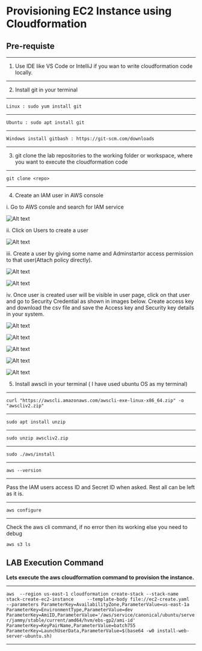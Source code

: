 # Provisioning EC2 Instance using Cloudformation

## Pre-requiste
---
1. Use IDE like VS Code or IntelliJ if you wan to write cloudformation code locally.
---
2. Install git in your terminal

---
`Linux : sudo yum install git`

---
`Ubuntu : sudo apt install git`

---
`Windows install gitbash : https://git-scm.com/downloads`

---
3. git clone the lab repositories to the working folder or workspace, where you want to execute the cloudformation code

---
`git clone <repo>`

---
4. Create an IAM user in AWS console

  i. Go to AWS consle and search for IAM service

  ![Alt text](image.png)

  ii. Click on Users to create a user

  ![Alt text](image-1.png)

  iii. Create a user  by giving some name and Adminstartor access permission to that user(Attach policy directly).

  ![Alt text](image-2.png)

  ![Alt text](image-3.png)

  iv. Once user is created user will be visible in user page, click on that user and go to Security Credential as shown in images below. Create access key and download the csv file and save the Access key and Security key details in your system.

  ![Alt text](image-4.png)

  ![Alt text](image-5.png)

  ![Alt text](image-6.png)

  ![Alt text](image-7.png)

  ![Alt text](image-8.png)

5. Install awscli in your terminal ( I have used ubuntu OS as my terminal)
---
`curl "https://awscli.amazonaws.com/awscli-exe-linux-x86_64.zip" -o "awscliv2.zip"`

---
`sudo apt install unzip`

---
`sudo unzip awscliv2.zip`

---
`sudo ./aws/install`

---
`aws --version`

---

Pass the IAM users access ID and Secret ID when asked. Rest all can be left as it is.

---
`aws configure`

---
Check the aws cli command, if no error then its working else you need to debug

`aws s3 ls`

## LAB Execution Command

**Lets execute the aws cloudformation command to provision the instance.**

---
`aws  --region us-east-1 cloudformation create-stack --stack-name stack-create-ec2-instance     --template-body file://ec2-create.yaml    --parameters ParameterKey=AvailabilityZone,ParameterValue=us-east-1a ParameterKey=EnvironmentType,ParameterValue=dev ParameterKey=AmiID,ParameterValue='/aws/service/canonical/ubuntu/server/jammy/stable/current/amd64/hvm/ebs-gp2/ami-id' ParameterKey=KeyPairName,ParameterValue=batch755   ParameterKey=LaunchUserData,ParameterValue=$(base64 -w0 install-web-server-ubuntu.sh)`

---
